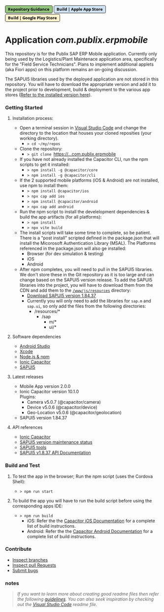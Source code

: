 [![Publis Repository Guidance](./img/pbxRepoGuidance.png)](https://readthedocs.publix.com/articles/azure-devops/code-management/RepositoryGuidance.html) [![Build iOS App](./img/buildAppleAppStore.png)](./BUILD_IOS.md) [![Build Android App](./img/buildGooglePlayStore.png)](./BUILD_ANDROID.md)

# Application *com.publix.erpmobile*

This repository is for the Publix SAP ERP Mobile application.  Currently only being used by the Logistics/Plant Maintenace application area, specifically for the "Field Service Technicians".  Plans to implement additional applets (aka Fiori apps) on this platform remains an on-going discussion.

The SAPUI5 libraries used by the deployed application are not stored in this repository.  You will have to download the appropriate version and add it to the project prior to development, build & deployment to the various app stores ([Refer to the installed version here](./www/js/resources/sap-ui-version.json)).

### Getting Started
1.	Installation process:
    - Open a terminal session in [Visual Studio Code](https://code.visualstudio.com/) and change the directory to the location that houses your cloned reposities (your working directory).
        - `> cd ~/my/repos`
    - Clone the repository:
        - `> git clone `[https://...com.publix.erpmobile](https://dev.azure.com/publix-corp/S0SAPSYS-SAP/_git/com.publix.ui5library)
    - If you have not already installed the Capacitor CLI, run the npm scripts to get it installed:
        - `> npm install -g @capacitor/core`
        - `> npm install -g @capacitor/cli`
    - If the 2 supported mobile platforms (iOS & Android) are not installed, use npm to install them:
        - `> npm install @capacitor/ios`
        - `> npx cap add ios`
        - `> npm install @capacitor/android`
        - `> npx cap add android`
    - Run the npm script to install the develelopment dependencies & build the app artifacts (for all platforms):
        - `> npm install`
        - `> npx vite build`
    - The install scripts will take some time to complete, so be patient.  There is a "post install" scripted defined in the package.json that will install the Micorosoft Authentication Library (MSAL). The Platforms referenced in the package.json will also ge installed:
        - Browser  (for dev simulation & testing)
        - iOS
        - Android
    - After npm completes, you will need to pull in the SAPUI5 libraries.  We don't store these in the Git repository as it is too large and can change based on the SAPUI5 version release.  To add the SAPUI5 libraries into the project, you will have to download them from the CDN and add them to the [`/www/js/resources`](./www/js/resources/) directory:
        - [Download SAPUI5 version 1.84.37](https://tools.hana.ondemand.com/additional/sapui5-rt-1.84.37.zip)
        - Currently you will only need to add the libraries for `sap.m` and `sap.ui`, so only add the files from the following directories:
            + /resources/*
                + /sap
                    + m/*
                    + ui/*

2.	Software dependencies
    - [Android Studio](https://developer.android.com/studio)
    - [Xcode](https://developer.apple.com/xcode/)
    - [Node.js & npm](https://nodejs.org/en/about) 
    - [Ionic Capacitor](https://capacitorjs.com/)
    - [SAPUI5](https://sapui5.hana.ondemand.com)

3.	Latest releases
    - Mobile App version 2.0.0
    - Ionic Capacitor version 10.1.0<br>Plugins: 
        - Camera v5.0.7  (@capacitor/camera)
        - Device v5.0.6  (@capacitor/device)
        - Geo-Location v5.0.6  (@capacitor/geolocation)
    - SAPUI5 version 1.84.37

4.	API references
    - [Ionic Capacitor](https://capacitorjs.com/docs)
    - [SAPUI5 version maintenance status](https://sapui5.hana.ondemand.com/versionoverview.html)
    - [SAPUI5 tools](https://tools.hana.ondemand.com#sapui5)
    - [SAPUI5 v1.8.37 API Documentation](https://sapui5.hana.ondemand.com/1.84.37)

### Build and Test
1.  To test the app in the browser; Run the npm script (uses the Cordova Shell):
    - `> npm run start`

2.  To build the app you will have to run the build script before using the corresponding apps IDE:
    - `> npm run build`
        - iOS: Refer the the [Capacitor iOS Documentation](https://capacitorjs.com/docs/ios) for a complete list of build instructions.
        - Android: Refer the the [Capacitor Android Documentation](https://capacitorjs.com/docs/android) for a complete list of build instructions.

### Contribute
- [Inspect branches](https://dev.azure.com/publix-corp/S0SAPSYS-SAP/_git/com.publix.ui5library/branches?_a=all)
- [Inspect pull Requests](https://dev.azure.com/publix-corp/S0SAPSYS-SAP/_git/com.publix.ui5library/pullrequests?_a=completed)
- [Submit bugs](https://dev.azure.com/publix-corp/S0SAPSYS-SAP/S0SAPSYS-SAP%20Logistics%20Team/_workitems/create/bug)


### notes
>*If you want to learn more about creating good readme files then refer the following [guidelines](https://docs.microsoft.com/en1-us/azure/devops/repos/git/create-a-readme?view=azure-devops). You can also seek inspiration by checking out the [Visual Studio Code](https://github.com/microsoft/vscode/blob/main/README.md) readme file.*
